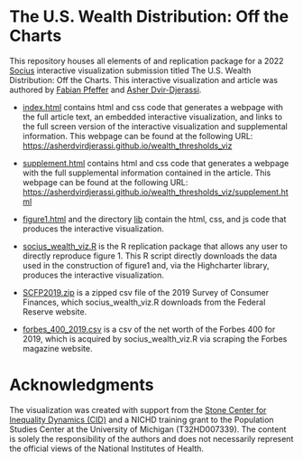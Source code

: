 # The U.S. Wealth Distribution: Off the Charts

This repository houses all elements of and replication package for a 2022 [Socius](https://journals.sagepub.com/home/srd) interactive visualization submission titled The U.S. Wealth Distribution: Off the Charts. This interactive visualization and article was authored by [Fabian Pfeffer](https://lsa.umich.edu/soc/people/faculty/fpfeffer.html) and [Asher Dvir-Djerassi](https://lsa.umich.edu/soc/people/current-graduate-students/asher-dvir-djerassi.html).

* [index.html](index.html) contains html and css code that generates a webpage with the full article text, an embedded interactive visualization, and links to the full screen version of the interactive visualization and supplemental information. This webpage can be found at the following URL: https://asherdvirdjerassi.github.io/wealth_thresholds_viz

* [supplement.html](supplement.html) contains html and css code that generates a webpage with the full supplemental information contained in the article. This webpage can be found at the following URL: https://asherdvirdjerassi.github.io/wealth_thresholds_viz/supplement.html

* [figure1.html](figure1.html) and the directory [lib](lib) contain the html, css, and js code that produces the interactive visualization. 

* [socius_wealth_viz.R](socius_wealth_viz.R) is the R replication package that allows any user to directly reproduce figure 1. This R script directly downloads the data used in the construction of figure1 and, via the Highcharter library, produces the interactive visualization.  

* [SCFP2019.zip](SCFP2019.zip) is a zipped csv file of the 2019 Survey of Consumer Finances, which socius_wealth_viz.R downloads from the Federal Reserve website. 

* [forbes_400_2019.csv](forbes_400_2019.csv) is a csv of the net worth of the Forbes 400 for 2019, which is acquired by socius_wealth_viz.R via scraping the Forbes magazine website.

# Acknowledgments

The visualization was created with support from the [Stone Center for Inequality Dynamics (CID)](https://www.inequalitydynamics.umich.edu/) and a NICHD training grant to the Population Studies Center at the University of Michigan (T32HD007339). The content is solely the responsibility of the authors and does not necessarily represent the official views of the National Institutes of Health.
